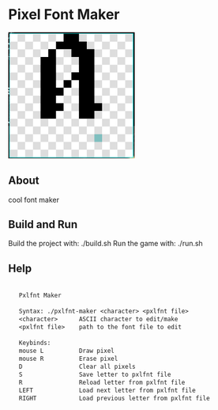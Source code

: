 
#  Pixel Font Maker

<img src="docs/image.png" width="256px"></img>

## About

  cool font maker

##  Build and Run

  Build the project with: ./build.sh
  Run the game with: ./run.sh

## Help

```

   Pxlfnt Maker

   Syntax: ./pxlfnt-maker <character> <pxlfnt file>
   <character>      ASCII character to edit/make
   <pxlfnt file>    path to the font file to edit

   Keybinds:
   mouse L          Draw pixel
   mouse R          Erase pixel
   D                Clear all pixels
   S                Save letter to pxlfnt file
   R                Reload letter from pxlfnt file
   LEFT             Load next letter from pxlfnt file
   RIGHT            Load previous letter from pxlfnt file

```
